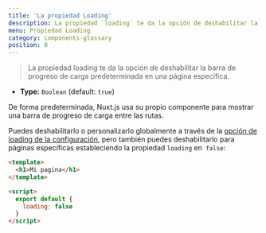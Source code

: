 ```yaml
---
title: 'La propiedad Loading'
description: La propiedad `loading` te da la opción de deshabilitar la barra de progreso de carga predeterminada en una página específica.
menu: Propiedad Loading
category: components-glossary
position: 0
---
```


> La propiedad loading te da la opción de deshabilitar la barra de progreso de carga predeterminada en una página específica.

- **Type:** `Boolean` (default: `true`)

De forma predeterminada, Nuxt.js usa su propio componente para mostrar una barra de progreso de carga entre las rutas.

Puedes deshabilitarlo o personalizarlo globalmente a través de la [opción de loading de la configuración](/guides/configuration-glossary/configuration-loading), pero también puedes deshabilitarlo para páginas específicas estableciendo la propiedad `loading` en` false`:

```html
<template>
  <h1>Mi pagina</h1>
</template>

<script>
  export default {
    loading: false
  }
</script>
```
